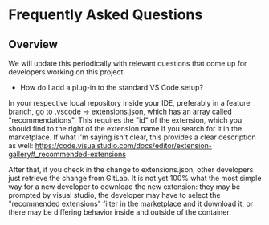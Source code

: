 # Frequently Asked Questions

## Overview
We will update this periodically with relevant questions that come up for developers working on this project.


- How do I add a plug-in to the standard VS Code setup?

In your respective local repository inside your IDE, preferably in a feature branch, go to .vscode -> extensions.json, which has an array called "recommendations". This requires the "id" of the extension, which you should find to the right of the extension name if you search for it in the marketplace. If what I'm saying isn't clear, this provides a clear description as well:  https://code.visualstudio.com/docs/editor/extension-gallery#_recommended-extensions

After that, if you check in the change to extensions.json, other developers just retrieve the change from GitLab. It is not yet 100% what the most simple way for a new developer to download the new extension: they may be prompted by visual studio, the developer may have to select the "recommended extensions" filter in the marketplace and it download it, or there may be differing behavior inside and outside of the container.

